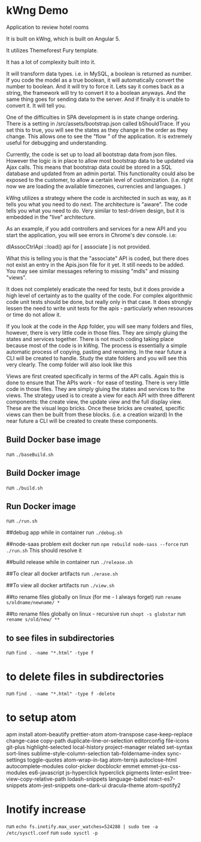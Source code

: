 
# kWng Demo

Application to review hotel rooms
 
It is built on kWng, which is built on Angular 5.

It utilizes Themeforest Fury template.


It has a lot of complexity built into it.

It will transform data types.  i.e. in MySQL, a boolean is returned as number.  If you code the model as a true boolean, it will automatically convert the number to boolean.  And it will try to force it.  Lets say it comes back as a string, the framework will try to convert it to a boolean anyways.  And the same thing goes for sending data to the server. And if finally it is unable to convert it. It will tell you.

One of the difficulties in SPA development is in state change ordering. There is a setting in /src/assets/bootstrap.json called bShouldTrace.  If you set this to true, you will see the states as they change in the order as they change.  This allows one  to see the "flow " of the application.  It is extremely useful for debugging and understanding.

Currently, the code is set up to load all bootstrap data from json files.  However the logic is in place to allow most bootstrap data to be updated via Ajax calls.  This means that bootstrap data could be stored in a SQL database and updated from an admin portal.  This functionality could also be exposed to the customer, to allow a certain level of customization.  (i.e. right now we are loading the available timezones, currencies and languages. )

kWng utilizes a strategy where the code is architected in such as way, as it tells you what you need to do next.  The architecture is "aware".   The code tells you what you need to do.  Very similar to test-driven design, but it is embedded in the "live" architecture.

As an example, if you add controllers and services for a new API and you start the application, you will see errors in Chrome's dev console. i.e:

dlAssocCtrlApi ::load() api for [ associate ] is not provided.

What this is telling you is that the "associate" API is coded, but there does not exist an entry in the Apis.json file for it yet.  It still needs to be added. You may see similar messages refering to missing "mdls" and missing "views".

It does not completely eradicate the need for tests, but it does provide a high level of certainty as to the quality of the code.  For complex algorithmic code unit tests should be done, but really only in that case.  It does strongly lessen the need to write unit tests for the apis - particularly when resources or time do not allow it.

If you look at the code in the App folder, you will see many folders and files, however, there is very little code in those files.  They are simply gluing the states and services together.  There is not much coding taking place because most of the code is in kWng.  The process is essentially a simple automatic process of copying, pasting and renaming.  In the near future a CLI will be created to handle. Study the state folders and you will see this very clearly.  The comp folder will also look like this

Views are first created specifically in terms of the API calls. Again this is done to ensure that The APIs work - for ease of testing. There is very little code in those files.  They are simply gluing the states and services to the views.  The strategy used is to create a view for each API with three different components: the create view, the update view and the full display view.  These are the visual lego bricks.  Once these bricks are created, specific views can then be built from these blocks. (i.e. a creation wizard)  In the near future a CLI will be created to create these components.


## Build Docker base image
run `./baseBuild.sh`

## Build Docker image
run `./build.sh`

## Run Docker image
run `./run.sh`

##debug app while in container
run `./debug.sh`

##node-saas problem
exit docker
run `npm rebuild node-sass --force`
run `./run.sh`
This should resolve it

##build release while in container
run `./release.sh`

##To clear all docker artifacts
run `./erase.sh`

##To view all docker artifacts
run `./view.sh`

##to rename files globally on linux (for me - I always forget)
run `rename s/oldname/newname/ *`

##to rename files globally on linux - recursive
run `shopt -s globstar`
run `rename s/old/new/ **`

## to see files in subdirectories
run `find . -name "*.html" -type f`

# to delete files in subdirectories
run `find . -name "*.html" -type f -delete`

# to setup atom

 apm install atom-beautify prettier-atom  atom-transpose case-keep-replace change-case copy-path duplicate-line-or-selection editorconfig file-icons git-plus highlight-selected local-history project-manager related set-syntax sort-lines sublime-style-column-selection tab-foldername-index sync-settings toggle-quotes atom-wrap-in-tag atom-ternjs autoclose-html autocomplete-modules color-picker docblockr emmet emmet-jsx-css-modules es6-javascript js-hyperclick hyperclick pigments linter-eslint tree-view-copy-relative-path lodash-snippets language-babel react-es7-snippets atom-jest-snippets one-dark-ui dracula-theme atom-spotify2

 # Inotify increase
run `echo fs.inotify.max_user_watches=524288 | sudo tee -a /etc/sysctl.conf`
run `sudo sysctl -p`
